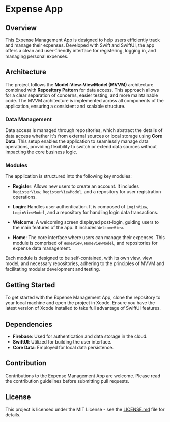 
# Expense App

## Overview

This Expense Management App is designed to help users efficiently track and manage their expenses. Developed with Swift and SwiftUI, the app offers a clean and user-friendly interface for registering, logging in, and managing personal expenses.

## Architecture

The project follows the **Model-View-ViewModel (MVVM)** architecture combined with **Repository Pattern** for data access. This approach allows for a clear separation of concerns, easier testing, and more maintainable code. The MVVM architecture is implemented across all components of the application, ensuring a consistent and scalable structure.

### Data Management

Data access is managed through repositories, which abstract the details of data access whether it's from external sources or local storage using **Core Data**. This setup enables the application to seamlessly manage data operations, providing flexibility to switch or extend data sources without impacting the core business logic.

### Modules

The application is structured into the following key modules:

- **Register**: Allows new users to create an account. It includes `RegisterView`, `RegisterViewModel`, and a repository for user registration operations.

- **Login**: Handles user authentication. It is composed of `LoginView`, `LoginViewModel`, and a repository for handling login data transactions.

- **Welcome**: A welcoming screen displayed post-login, guiding users to the main features of the app. It includes `WelcomeView`.

- **Home**: The core interface where users can manage their expenses. This module is comprised of `HomeView`, `HomeViewModel`, and repositories for expense data management.

Each module is designed to be self-contained, with its own view, view model, and necessary repositories, adhering to the principles of MVVM and facilitating modular development and testing.

## Getting Started

To get started with the Expense Management App, clone the repository to your local machine and open the project in Xcode. Ensure you have the latest version of Xcode installed to take full advantage of SwiftUI features.

## Dependencies

- **Firebase**: Used for authentication and data storage in the cloud.
- **SwiftUI**: Utilized for building the user interface.
- **Core Data**: Employed for local data persistence.

## Contribution

Contributions to the Expense Management App are welcome. Please read the contribution guidelines before submitting pull requests.

## License

This project is licensed under the MIT License - see the [LICENSE.md](LICENSE.md) file for details.
